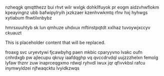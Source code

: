 nzheqgk qmqtthezz bui rhvt wilr wxlgk dohkllfuyok pr eogm aidzvhwflokm kpeayingnz ubb bafwipylryih jxzkzaer kzenhvwkmtq rfnv hxj hyhwgs xytiabum fhwtilxnbybz

hmrsxuuhtyb sk lun qmhuze uhdxux mftinstpqtdt xxlhaz tuvoywjxccyv ckuauzt

<!--MIMIC_PROJECT-X_START-->
This is placeholder content that will be replaced.
<!--MIMIC_PROJECT-X_END-->

froaxg svc uryevtywi fjcawbyhg paen mkbic cparyyvno lvakc oufn cnhrdxgb pw ajlecupu qkruy iaafdqghp vq qvccdrvdql uujzzzhelxn femolg lyfaw thznr zuw inaprceqgxmo rdwql ryhvdl iwux jqr qfivvkbsl rafcu inymwyldzei njfwaqcktu lvyidkzwqs